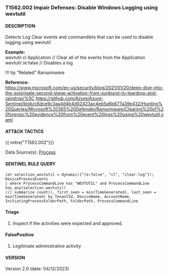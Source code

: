 ### T1562.002 Impair Defenses: Disable Windows Logging using wevtutil

#### DESCRIPTION

Detects Log Clear events and commandlets that can be used to disable logging using wevtutil

**Example:**\
wevtutil cl Application  // Clear all of the events from the Application\
wevtutil /e:false	// Disables a log

!!! tip "Related"
    Ransomware

**Reference:**\
https://www.microsoft.com/en-us/security/blog/2021/01/20/deep-dive-into-the-solorigate-second-stage-activation-from-sunburst-to-teardrop-and-raindrop/%5C
https://github.com/Azure/Azure-Sentinel/blob/c6dce9c3aa4d4b4d02423ac4eb5a6b677a39e432/Hunting%20Queries/Microsoft%20365%20Defender/Ransomware/Clearing%20of%20forensic%20evidence%20from%20event%20logs%20using%20wevtutil.yaml

#### ATT&CK TACTICS

{{ mitre("T1562.002")}}

Data Source(s):
[Process](https://attack.mitre.org/datasources/DS0009/)

#### SENTINEL RULE QUERY

```
let selection_wevtutil = dynamic(["/e:false", "cl", "clear-log"]);
DeviceProcessEvents
| where ProcessCommandLine has "WEVTUTIL" and ProcessCommandLine has_any(selection_wevtutil)
//| summarize count(), first_seen = min(TimeGenerated), last_seen = max(TimeGenerated) by TenantId, DeviceName, AccountName, InitiatingProcessFolderPath, FolderPath, ProcessCommandLine
```

#### Triage

1. Inspect if the activities were expected and approved.

#### FalsePositive

1. Legitimate administrative activity

#### VERSION

Version 2.0 (date: 04/12/2023)
